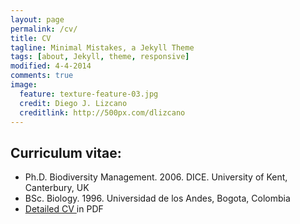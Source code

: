 ```yaml
---
layout: page
permalink: /cv/
title: CV
tagline: Minimal Mistakes, a Jekyll Theme
tags: [about, Jekyll, theme, responsive]
modified: 4-4-2014
comments: true
image:
  feature: texture-feature-03.jpg
  credit: Diego J. Lizcano
  creditlink: http://500px.com/dlizcano
---
```



## Curriculum vitae:

* Ph.D. Biodiversity Management. 2006. DICE. University of Kent, Canterbury, UK 
* BSc. Biology. 1996. Universidad de los Andes, Bogota, Colombia 
* [Detailed CV ](https://sites.google.com/site/lizcanod/Hvida2009_Long.pdf) in PDF
